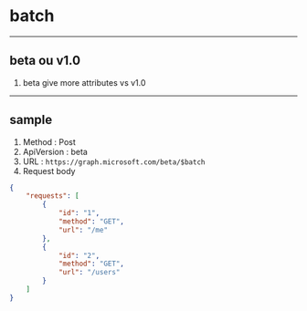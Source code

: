 # batch

---

## beta ou v1.0
1. beta give more attributes vs v1.0

---

## sample
1. Method : Post
2. ApiVersion : beta
3. URL : `https://graph.microsoft.com/beta/$batch`
4. Request body
````json
{
    "requests": [
        {
            "id": "1",
            "method": "GET",
            "url": "/me"
        },
        {
            "id": "2",
            "method": "GET",
            "url": "/users"
        }
    ]
}
````
